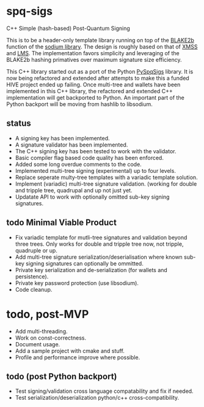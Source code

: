 # spq-sigs
C++ Simple (hash-based) Post-Quantum Signing

This is to be a header-only template library running on top of the [BLAKE2b](https://www.blake2.net/) function of the 
[sodium library](https://libsodium.gitbook.io/doc/). The design is roughly based on that of [XMSS](https://citeseerx.ist.psu.edu/viewdoc/summary?doi=10.1.1.400.6086) and [LMS](https://datatracker.ietf.org/doc/html/rfc8554). The implementation favors simplicity and leveraging of the BLAKE2b hashing primatives over maximum signature size efficiency.

This C++ library started out as a port of the Python [PySpqSigs](https://github.com/pibara/pyspqsigs) library. It is now being refactored and extended after attempts to make this a funded HIVE project ended up failing. Once multi-tree and wallets have been implemented in this C++ library, the refactored and extended C++ implementation will get backported to Python. An important part of the Python backport will be moving from hashlib to libsodium.

## status

* A signing key has been implemented.
* A signature validator has been implemented.
* The C++ signing key has been tested to work with the validator.
* Basic compiler flag based code quality has been enforced. 
* Added some long overdue comments to the code.
* Implemented multi-tree signing (experimental) up to four levels.
* Replace seperate multy-tree templates with a variadic template solution.
* Implement (variadic) multi-tree signature validation. (working for double and tripple tree, quadrupal and up not just yet.
* Updatate API to work with optionally omitted sub-key signing signatures.


## todo Minimal Viable Product

* Fix variadic template for mutli-tree signatures and validation beyond three trees. Only works for double and tripple tree now, not tripple, quadruple or up.
* Add multi-tree signature serialization/deserialisation where known sub-key signing signatures can optionally be ommitted.
* Private key serialization and de-serialization (for wallets and persistence).
* Private key password protection (use libsodium).
* Code cleanup.

# todo, post-MVP
* Add multi-threading.
* Work on const-correctness.
* Document usage.
* Add a sample project with cmake and stuff.
* Profile and performance improve where possible.

## todo (post Python backport)

* Test signing/validation cross language compatability and fix if needed.
* Test serialization/deserialization python/c++ cross-compatibility.

